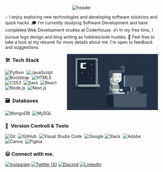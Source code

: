 <!-- HEADER -->
<div align="center" width="100">
  <img src="https://capsule-render.vercel.app/api?color=0:1408d0,50:0860d0,100:08c4d0&height=250&section=header&text=Ismael%20Ferrari%20|%20Software%20Development&fontSize=30&type=waving&fontColor=fefefe&animation=fadeIn"
  alt="header"/>
</div>

💡 I enjoy exploring new technologies and developing software solutions and quick hacks.
🎓 I'm currently studying Software Development and have completed Web Development studies at Coderhouse.
✍️ In my free time, I pursue logo design and blog writing as hobbies/side hustles.
📄 Feel free to take a look at my résumé for more details about me. I'm open to feedback and suggestions.

<img alt="Night Coding" src="https://raw.githubusercontent.com/AVS1508/AVS1508/master/assets/Night-Coding.gif" align="right"/>

### 🛠 &nbsp;Tech Stack

![Python](https://img.shields.io/badge/python-3670A0?style=for-the-badge&logo=python&logoColor=ffdd54)&nbsp;
![JavaScript](https://img.shields.io/badge/javascript-%23323330.svg?style=for-the-badge&logo=javascript&logoColor=%23F7DF1E)&nbsp;
![Bootstrap](https://img.shields.io/badge/bootstrap-%23563D7C.svg?style=for-the-badge&logo=bootstrap&logoColor=white)&nbsp;
![HTML5](https://img.shields.io/badge/html5-%23E34F26.svg?style=for-the-badge&logo=html5&logoColor=white)&nbsp;
![CSS3](https://img.shields.io/badge/css3-%231572B6.svg?style=for-the-badge&logo=css3&logoColor=white)&nbsp;
![Sass](https://img.shields.io/badge/Sass-%23CC6699.svg?style=for-the-badge&logo=sass&logoColor=white)&nbsp;
![React](https://img.shields.io/badge/React-%2361DAFB.svg?style=for-the-badge&logo=react&logoColor=black)&nbsp;
![Node.js](https://img.shields.io/badge/Node.js-43853D?style=for-the-badge&logo=node.js&logoColor=white)&nbsp;
![Next.js](https://img.shields.io/badge/Next.js-000000?style=for-the-badge&logo=nextdotjs&logoColor=white)&nbsp;

### 🗃 &nbsp;Databases

![MongoDB](https://img.shields.io/badge/MongoDB-%234ea94b.svg?style=for-the-badge&logo=mongodb&logoColor=white)&nbsp;
![MySQL](https://img.shields.io/badge/MySQL-%2300f.svg?style=for-the-badge&logo=mysql&logoColor=white)&nbsp;

### 🧰 &nbsp;Version Controll & Tools 

![Git](https://img.shields.io/badge/git-%23F05033.svg?style=for-the-badge&logo=git&logoColor=white)&nbsp;
![GitHub](https://img.shields.io/badge/github-%23121011.svg?style=for-the-badge&logo=github&logoColor=white)&nbsp;
![Visual Studio Code](https://img.shields.io/badge/Visual%20Studio%20Code-0078d7.svg?style=for-the-badge&logo=visual-studio-code&logoColor=white)&nbsp;
![Google](https://img.shields.io/badge/Google-4285F4?style=for-the-badge&logo=Google&logoColor=white)
![Slack](https://img.shields.io/badge/Slack-4A154B?style=for-the-badge&logo=slack&logoColor=white)&nbsp;
![Adobe](https://img.shields.io/badge/adobe-%23FF0000.svg?style=for-the-badge&logo=adobe&logoColor=white)&nbsp;
![Canva](https://img.shields.io/badge/Canva-%2300C4CC.svg?style=for-the-badge&logo=Canva&logoColor=white)&nbsp;
![Figma](https://img.shields.io/badge/figma-%23F24E1E.svg?style=for-the-badge&logo=figma&logoColor=white)&nbsp;


### :smiley: Connect with me. 
<a href="https://www.instagram.com/ismaaferrari/">![Instagram](https://img.shields.io/badge/Ismaaferrari-%23E4405F.svg?style=for-the-badge&logo=Instagram&logoColor=white)</a> 
<a href="https://twitter.com/IsmaFerrari">![Twitter (X)](https://img.shields.io/badge/IsmaFerrari-%231DA1F2.svg?style=for-the-badge&logo=x&logoColor=white)</a> 
<a href="https://discord.com/users/ismaferrari">![Discord](https://img.shields.io/badge/Ismaferrari%238014-%237289DA.svg?style=for-the-badge&logo=discord&logoColor=white)</a>
<a href="https://www.linkedin.com/in/ismaelferrari/">![LinkedIn](https://img.shields.io/badge/Ismael%20Ferrari-%230077B5.svg?style=for-the-badge&logo=linkedin&logoColor=white)</a>





